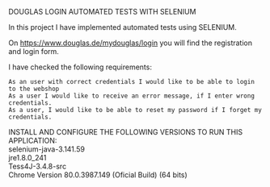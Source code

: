 DOUGLAS LOGIN AUTOMATED TESTS WITH SELENIUM

In this project I have implemented automated tests using SELENIUM.

On https://www.douglas.de/mydouglas/login you will find the registration and login form.

I have checked the following requirements:

    As an user with correct credentials I would like to be able to login to the webshop
    As a user I would like to receive an error message, if I enter wrong credentials.
    As a user, I would like to be able to reset my password if I forget my credentials.

INSTALL AND CONFIGURE THE FOLLOWING VERSIONS TO RUN THIS APPLICATION: <br>
selenium-java-3.141.59<br>
jre1.8.0_241<br>
Tess4J-3.4.8-src<br>
Chrome Version 80.0.3987.149 (Oficial Build) (64 bits)<br>
